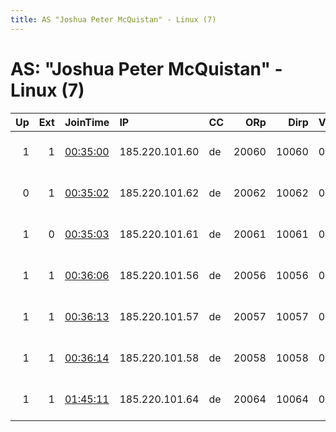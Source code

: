 ```yaml
---
title: AS "Joshua Peter McQuistan" - Linux (7)
---
```


# AS: "Joshua Peter McQuistan" - Linux (7)

|   Up |   Ext | JoinTime                                                                                            | IP             | CC   |   ORp |   Dirp | Version   | Contact                   | Nickname         |   eFamMembers |
|-----:|------:|:----------------------------------------------------------------------------------------------------|:---------------|:-----|------:|-------:|:----------|:--------------------------|:-----------------|--------------:|
|    1 |     1 | [00:35:00](https://metrics.torproject.org/rs.html#details/0B3C8C2B2B1A1CA4429B9649F533BEB4D7470AEA) | 185.220.101.60 | de   | 20060 |  10060 | 0.3.3.9   | abuse@to-surf-and-protect | niftyboglemming  |            49 |
|    0 |     1 | [00:35:02](https://metrics.torproject.org/rs.html#details/B86A99FFE129A16855AAFF6D617D6A7E6921A27F) | 185.220.101.62 | de   | 20062 |  10062 | 0.3.3.9   | abuse@to-surf-and-protect | niftylagurus     |             1 |
|    1 |     0 | [00:35:03](https://metrics.torproject.org/rs.html#details/EDC4243F57F9B856B400398D5F6C354F8408EEA9) | 185.220.101.61 | de   | 20061 |  10061 | 0.3.3.9   | abuse@to-surf-and-protect | niftyjunipervole |            49 |
|    1 |     1 | [00:36:06](https://metrics.torproject.org/rs.html#details/C00C28C2B1A7D8038517626CECA9BCB23B0A31D2) | 185.220.101.56 | de   | 20056 |  10056 | 0.3.3.9   | abuse@to-surf-and-protect | niftybankvole    |             1 |
|    1 |     1 | [00:36:13](https://metrics.torproject.org/rs.html#details/E013CC98CCC1E6AFDCFC9681A53DC2DEFE5D4CCC) | 185.220.101.57 | de   | 20057 |  10057 | 0.3.3.9   | abuse@to-surf-and-protect | niftyblythsvole  |            49 |
|    1 |     1 | [00:36:14](https://metrics.torproject.org/rs.html#details/CD97DD0842A79184A7D057ECACEF7408C239C710) | 185.220.101.58 | de   | 20058 |  10058 | 0.3.4.9   | abuse@to-surf-and-protect | niftychionomy    |            49 |
|    1 |     1 | [01:45:11](https://metrics.torproject.org/rs.html#details/3F129FB71EB2B019B47403A5552EB2D40E5369F2) | 185.220.101.64 | de   | 20064 |  10064 | 0.3.3.9   | abuse@to-surf-and-protect | niftydormouse    |            49 |
